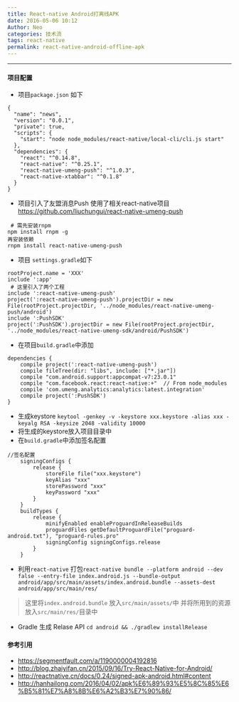```yaml
---
title: React-native Android打离线APK
date: 2016-05-06 10:12
Author: Neo
categories: 技术流
tags: react-native
permalink: react-native-android-offline-apk
---
```


----

#### 项目配置

- 项目`package.json` 如下

```
{
  "name": "news",
  "version": "0.0.1",
  "private": true,
  "scripts": {
    "start": "node node_modules/react-native/local-cli/cli.js start"
  },
  "dependencies": {
    "react": "^0.14.8",
    "react-native": "^0.25.1",
    "react-native-umeng-push": "^1.0.3",
    "react-native-xtabbar": "^0.1.8"
  }
}
```
- 项目引入了友盟消息Push 使用了相关react-native项目<https://github.com/liuchungui/react-native-umeng-push> 
 
```
 # 需先安装rnpm 
npm install rnpm -g
再安装依赖 
rnpm install react-native-umeng-push
```
- 项目 `settings.gradle`如下

```
rootProject.name = 'XXX'
include ':app'
 # 这里引入了两个工程
include ':react-native-umeng-push'
project(':react-native-umeng-push').projectDir = new File(rootProject.projectDir, '../node_modules/react-native-umeng-push/android')
include ':PushSDK'
project(':PushSDK').projectDir = new File(rootProject.projectDir, '../node_modules/react-native-umeng-sdk/android/PushSDK')
```
- 在项目`build.gradle`中添加

```
dependencies {
    compile project(':react-native-umeng-push')
    compile fileTree(dir: "libs", include: ["*.jar"])
    compile "com.android.support:appcompat-v7:23.0.1"
    compile "com.facebook.react:react-native:+"  // From node_modules
    compile 'com.umeng.analytics:analytics:latest.integration'
    compile project(':PushSDK')
}
```
- 生成keystore
 `keytool -genkey -v -keystore xxx.keystore -alias xxx -keyalg RSA -keysize 2048 -validity 10000`
- 将生成的keystore放入项目目录中 
 - 在`build.gradle`中添加签名配置

```
//签名配置
    signingConfigs {
        release {
            storeFile file("xxx.keystore")
            keyAlias "xxx"
            storePassword "xxx"
            keyPassword "xxx"
        }
    }
	buildTypes {
        release {
            minifyEnabled enableProguardInReleaseBuilds
            proguardFiles getDefaultProguardFile("proguard-android.txt"), "proguard-rules.pro"
            signingConfig signingConfigs.release
        }
    }
```
- 利用`react-native` 打包`react-native bundle --platform android --dev false --entry-file index.android.js --bundle-output android/app/src/main/assets/index.android.bundle --assets-dest android/app/src/main/res/`
 > 这里将`index.android.bundle` 放入`src/main/assets/`中 并将所用到的资源放入`src/main/res/`目录中

- Gradle 生成 Relase API `cd android && ./gradlew installRelease` 
 


#### 参考引用
- <https://segmentfault.com/a/1190000004192816>
- <http://blog.zhaiyifan.cn/2015/09/16/Try-React-Native-for-Android/>
- <http://reactnative.cn/docs/0.24/signed-apk-android.html#content>
- <http://hanhailong.com/2016/04/02/apk%E6%89%93%E5%8C%85%E6%B5%81%E7%A8%8B%E6%A2%B3%E7%90%86/>